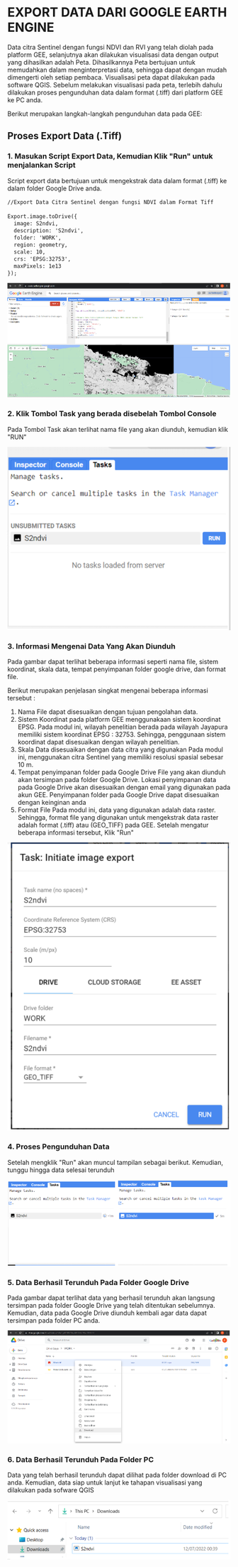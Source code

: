 # EXPORT DATA DARI GOOGLE EARTH ENGINE

Data citra Sentinel dengan fungsi NDVI dan RVI yang telah diolah pada platform GEE, selanjutnya akan dilakukan visualisasi data dengan output yang dihasilkan adalah Peta. Dihasilkannya Peta bertujuan untuk memudahkan dalam menginterpretasi data, sehingga dapat dengan mudah dimengerti oleh setiap pembaca. Visualisasi peta dapat dilakukan pada software QGIS. Sebelum melakukan visualisasi pada peta, terlebih dahulu dilakukan proses pengunduhan data dalam format (.tiff) dari platform GEE ke PC anda.

Berikut merupakan langkah-langkah pengunduhan data pada GEE:

## Proses Export Data (.Tiff)
### 1. Masukan Script Export Data, Kemudian Klik "Run" untuk menjalankan Script
Script export data bertujuan untuk mengekstrak data dalam format (.tiff) ke dalam folder Google Drive anda.

```
//Export Data Citra Sentinel dengan fungsi NDVI dalam Format Tiff

Export.image.toDrive({
  image: S2ndvi,
  description: 'S2ndvi',
  folder: 'WORK',
  region: geometry,
  scale: 10,
  crs: 'EPSG:32753',
  maxPixels: 1e13
});

```
![image](https://github.com/manessa-md/UNODC-PAPUA-EE-2022.github.io/blob/5ba348e3a185d3e9513bd51d793f1669faeec6ea/Image/Mod06/Mod06-Export-01.png)

### 2. Klik Tombol Task yang berada disebelah Tombol Console
Pada Tombol Task akan terlihat nama file yang akan diunduh, kemudian klik "RUN"

![image](https://github.com/manessa-md/UNODC-PAPUA-EE-2022.github.io/blob/66084a4d1544c7b7007af183809c551c5316f022/Image/Mod06/Mod06-Export-02.png)

### 3. Informasi Mengenai Data Yang Akan Diunduh

Pada gambar dapat terlihat beberapa informasi seperti nama file, sistem koordinat, skala data, tempat penyimpanan folder google drive, dan format file.

Berikut merupakan penjelasan singkat mengenai beberapa informasi tersebut :

1. Nama File dapat disesuaikan dengan tujuan pengolahan data.
2. Sistem Koordinat pada platform GEE menggunakaan sistem koordinat EPSG.
Pada modul ini, wilayah penelitian berada pada wilayah Jayapura memiliki sistem koordinat EPSG : 32753. Sehingga, penggunaan sistem koordinat dapat disesuaikan dengan wilayah penelitian.
3. Skala Data disesuaikan dengan data citra yang digunakan
Pada modul ini, menggunakan citra Sentinel yang memiliki resolusi spasial sebesar 10 m.
4. Tempat penyimpanan folder pada Google Drive
File yang akan diunduh akan tersimpan pada folder Google Drive. Lokasi penyimpanan data pada Google Drive akan disesuaikan dengan email yang digunakan pada akun GEE. Penyimpanan folder pada Google Drive dapat disesuaikan dengan keinginan anda
5. Format File
Pada modul ini, data yang digunakan adalah data raster. Sehingga, format file yang digunakan untuk mengekstrak data raster adalah format (.tiff) atau (GEO_TIFF) pada GEE.
Setelah mengatur beberapa informasi tersebut, Klik "Run"

![image](https://github.com/manessa-md/UNODC-PAPUA-EE-2022.github.io/blob/66084a4d1544c7b7007af183809c551c5316f022/Image/Mod06/Mod06-Export-03.png)

### 4. Proses Pengunduhan Data
Setelah mengklik "Run" akan muncul tampilan sebagai berikut. Kemudian, tunggu hingga data selesai terunduh

![image](https://github.com/manessa-md/UNODC-PAPUA-EE-2022.github.io/blob/66084a4d1544c7b7007af183809c551c5316f022/Image/Mod06/Mod06-Export-04.png)

### 5. Data Berhasil Terunduh Pada Folder Google Drive
Pada gambar dapat terlihat data yang berhasil terunduh akan langsung tersimpan pada folder Google Drive yang telah ditentukan sebelumnya.
Kemudian, data pada Google Drive diunduh kembali agar data dapat tersimpan pada folder PC anda.

![image](https://github.com/manessa-md/UNODC-PAPUA-EE-2022.github.io/blob/66084a4d1544c7b7007af183809c551c5316f022/Image/Mod06/Mod06-Export-05.png)

### 6. Data Berhasil Terunduh Pada Folder PC
Data yang telah berhasil terunduh dapat dilihat pada folder download di PC anda.
Kemudian, data siap untuk lanjut ke tahapan visualisasi yang dilakukan pada sofware QGIS

![image](https://github.com/manessa-md/UNODC-PAPUA-EE-2022.github.io/blob/66084a4d1544c7b7007af183809c551c5316f022/Image/Mod06/Mod06-Export-06.png)


